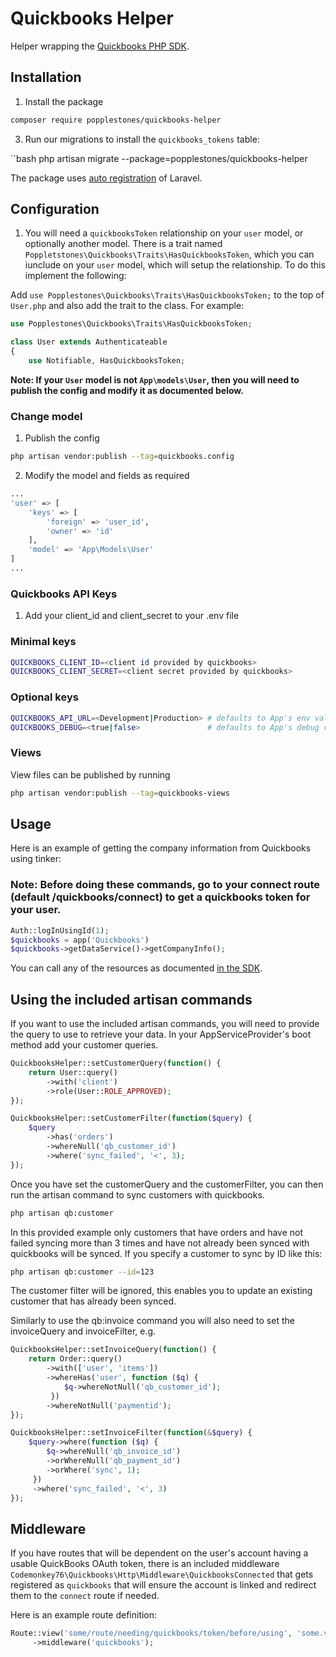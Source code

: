 # Quickbooks Helper

Helper wrapping the [Quickbooks PHP SDK](https://github.com/intuit/Quickbooks-V3-PHP-SDK).

## Installation

1. Install the package

```bash
composer require popplestones/quickbooks-helper
```

3. Run our migrations to install the `quickbooks_tokens` table:

``bash
php artisan migrate --package=popplestones/quickbooks-helper

The package uses [auto registration](https://laravel.com/docs/packages#package-discovery) of Laravel.

## Configuration

1. You will need a `quickbooksToken` relationship on your `user` model, or optionally another model. There is a trait named `Poppletstones\Quickbooks\Traits\HasQuickbooksToken`, which you can iunclude on your `user` model, which will setup the relationship. To do this implement the following:

Add `use Popplestones\Quickbooks\Traits\HasQuickbooksToken;` to the top of `User.php` and also add the trait to the class. For example:

```php
use Popplestones\Quickbooks\Traits\HasQuickbooksToken;

class User extends Authenticateable
{
    use Notifiable, HasQuickbooksToken;
```

**Note: If your `User` model is not `App\models\User`, then you will need to publish the config and modify it as documented below.**

### Change model

1. Publish the config
```bash
php artisan vendor:publish --tag=quickbooks.config
```

2. Modify the model and fields as required
```bash
...
'user' => [
    'keys' => [
        'foreign' => 'user_id',
        'owner' => 'id'
    ],
    'model' => 'App\Models\User'
]
...
```

### Quickbooks API Keys

1. Add your client_id and client_secret to your .env file

### Minimal keys
```bash
QUICKBOOKS_CLIENT_ID=<client id provided by quickbooks>
QUICKBOOKS_CLIENT_SECRET=<client secret provided by quickbooks>
```

### Optional keys
```bash
QUICKBOOKS_API_URL=<Development|Production> # defaults to App's env value
QUICKBOOKS_DEBUG=<true|false>               # defaults to App's debug value
```

### Views

View files can be published by running

```bash
php artisan vendor:publish --tag=quickbooks-views
```

## Usage

Here is an example of getting the company information from Quickbooks using tinker:

### Note: Before doing these commands, go to your connect route (default /quickbooks/connect) to get a quickbooks token for your user.

```php
Auth::logInUsingId(1);
$quickbooks = app('Quickbooks')
$quickbooks->getDataService()->getCompanyInfo();
```

You can call any of the resources as documented [in the SDK](https://intuit.github.io/QuickBooks-V3-PHP-SDK/quickstart.html).

## Using the included artisan commands

If you want to use the included artisan commands, you will need to provide the query to use to retrieve your data.
In your AppServiceProvider's boot method add your customer queries.
```php
QuickbooksHelper::setCustomerQuery(function() {
	return User::query()
	    ->with('client')
	    ->role(User::ROLE_APPROVED);
});

QuickbooksHelper::setCustomerFilter(function($query) {
	$query
	    ->has('orders')
	    ->whereNull('qb_customer_id')
	    ->where('sync_failed', '<', 3);
});
```
Once you have set the customerQuery and the customerFilter, you can then run the artisan command to sync customers with quickbooks.
```bash
php artisan qb:customer
```

In this provided example only customers that have orders and have not failed syncing more than 3 times and have not already been synced with quickbooks will be synced.
If you specify a customer to sync by ID like this:
```bash
php artisan qb:customer --id=123
```
The customer filter will be ignored, this enables you to update an existing customer that has already been synced.

Similarly to use the qb:invoice command you will also need to set the invoiceQuery and invoiceFilter, e.g.
```php
QuickbooksHelper::setInvoiceQuery(function() {
	return Order::query()
	    ->with(['user', 'items'])
	    ->whereHas('user', function ($q) {
	        $q->whereNotNull('qb_customer_id');
         })
        ->whereNotNull('paymentid');
});

QuickbooksHelper::setInvoiceFilter(function(&$query) {
	$query->where(function ($q) {
	    $q->whereNull('qb_invoice_id')
	    ->orWhereNull('qb_payment_id')
	    ->orWhere('sync', 1);
     })
     ->where('sync_failed', '<', 3)
});

```
## Middleware

If you have routes that will be dependent on the user's account having a usable QuickBooks OAuth token, there is an included middleware ```Codemonkey76\Quickbooks\Http\Middleware\QuickbooksConnected``` that gets registered as ```quickbooks``` that will ensure the account is linked and redirect them to the `connect` route if needed.

Here is an example route definition:

```php
Route::view('some/route/needing/quickbooks/token/before/using', 'some.view')
     ->middleware('quickbooks');
```
